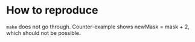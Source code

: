 # How to reproduce

`make` does not go through.
Counter-example shows newMask = mask + 2, which should not be possible.
